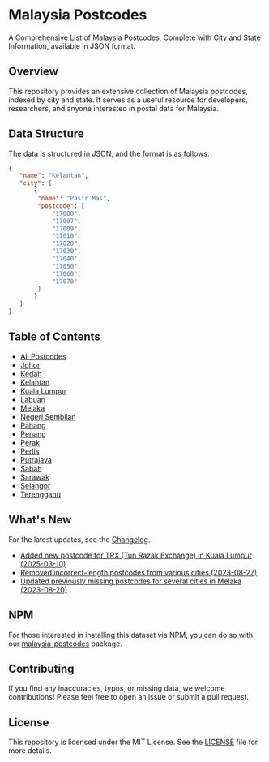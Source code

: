 # Malaysia Postcodes

A Comprehensive List of Malaysia Postcodes, Complete with City and State Information, available in JSON format.

## Overview

This repository provides an extensive collection of Malaysia postcodes, indexed by city and state. It serves as a useful resource for developers, researchers, and anyone interested in postal data for Malaysia.

## Data Structure

The data is structured in JSON, and the format is as follows:

```json
{
   "name": "Kelantan",
   "city": [
       {
        "name": "Pasir Mas",
        "postcode": [
            "17000",
            "17007",
            "17009",
            "17010",
            "17020",
            "17030",
            "17040",
            "17050",
            "17060",
            "17070"
        ]
       }
   ]
}
```

## Table of Contents

- [All Postcodes](all.json)
- [Johor](johor.json)
- [Kedah](kedah.json)
- [Kelantan](kelantan.json)
- [Kuala Lumpur](kuala_lumpur.json)
- [Labuan](labuan.json)
- [Melaka](Melaka.json)
- [Negeri Sembilan](negeri_sembilan.json)
- [Pahang](pahang.json)
- [Penang](penang.json)
- [Perak](perak.json)
- [Perlis](perlis.json)
- [Putrajaya](putrajaya.json)
- [Sabah](sabah.json)
- [Sarawak](sarawak.json)
- [Selangor](selangor.json)
- [Terengganu](terengganu.json)

## What's New

For the latest updates, see the [Changelog](CHANGELOG.md).

- [Added new postcode for TRX (Tun Razak Exchange) in Kuala Lumpur (2025-03-10)](CHANGELOG.md#2025-03-10)
- [Removed incorrect-length postcodes from various cities (2023-08-27)](CHANGELOG.md#2023-08-27)
- [Updated previously missing postcodes for several cities in Melaka (2023-08-20)](CHANGELOG.md#2023-08-20)

## NPM

For those interested in installing this dataset via NPM, you can do so with our [malaysia-postcodes](https://github.com/AsyrafHussin/npm-malaysia-postcodes) package.

## Contributing

If you find any inaccuracies, typos, or missing data, we welcome contributions! Please feel free to open an issue or submit a pull request.

## License

This repository is licensed under the MIT License. See the [LICENSE](LICENSE) file for more details.
